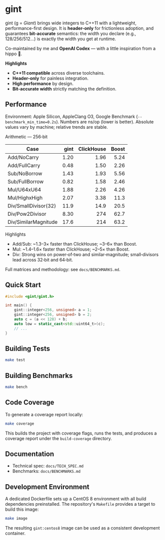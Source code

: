 # gint

gint (g = *Giant*) brings wide integers to C++11 with a lightweight, performance-first design. It is **header-only** for frictionless adoption, and guarantees **bit-accurate** semantics: the width you declare (e.g., 128/256/512…) is exactly the width you get at runtime.

Co-maintained by me and **OpenAI Codex** — with a little inspiration from a hippo 🦛.

**Highlights**

* **C++11 compatible** across diverse toolchains.
* **Header-only** for painless integration.
* **High performance** by design.
* **Bit-accurate width** strictly matching the definition.

## Performance

Environment: Apple Silicon, AppleClang O3, Google Benchmark (`--benchmark_min_time=0.2s`). Numbers are ns/op (lower is better). Absolute values vary by machine; relative trends are stable.

Arithmetic — 256‑bit

| Case                   | gint | ClickHouse | Boost |
| ---------------------- | ---: | ---------: | ----: |
| Add/NoCarry            | 1.20 |       1.96 |  5.24 |
| Add/FullCarry          | 0.48 |       1.50 |  2.26 |
| Sub/NoBorrow           | 1.43 |       1.93 |  5.56 |
| Sub/FullBorrow         | 0.82 |       1.58 |  2.46 |
| Mul/U64xU64            | 1.88 |       2.26 |  4.26 |
| Mul/HighxHigh          | 2.07 |       3.38 | 11.3  |
| Div/SmallDivisor(32)   | 11.9 |       14.9 |  20.5 |
| Div/Pow2Divisor        | 8.30 |        274 |  62.7 |
| Div/SimilarMagnitude   | 17.6 |        214 |  63.2 |

Highlights
- Add/Sub: ~1.3–3× faster than ClickHouse; ~3–6× than Boost.
- Mul: ~1.4–1.6× faster than ClickHouse; ~2–5× than Boost.
- Div: Strong wins on power‑of‑two and similar‑magnitude; small‑divisors lead across 32‑bit and 64‑bit.

Full matrices and methodology: see `docs/BENCHMARKS.md`.


## Quick Start

```cpp
#include <gint/gint.h>

int main() {
    gint::integer<256, unsigned> a = 1;
    gint::integer<256, unsigned> b = 2;
    auto c = (a << 128) + b;
    auto low = static_cast<std::uint64_t>(c);
    // ...
}
```

## Building Tests

```bash
make test
```

## Building Benchmarks

```bash
make bench
```

## Code Coverage

To generate a coverage report locally:

```bash
make coverage
```

This builds the project with coverage flags, runs the tests, and
produces a coverage report under the `build-coverage` directory.

## Documentation

- Technical spec: `docs/TECH_SPEC.md`
- Benchmarks: `docs/BENCHMARKS.md`

## Development Environment

A dedicated Dockerfile sets up a CentOS 8 environment with all build
dependencies preinstalled. The repository's `Makefile` provides a target
to build this image:

```bash
make image
```

The resulting `gint:centos8` image can be used as a consistent
development container.
